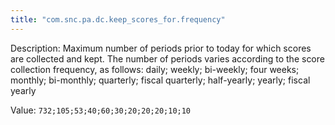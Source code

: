 ```yaml
---
title: "com.snc.pa.dc.keep_scores_for.frequency"
---
```


Description: Maximum number of periods prior to today for which scores are collected and kept. The number of periods varies according to the score collection frequency, as follows: daily; weekly; bi-weekly; four weeks; monthly; bi-monthly; quarterly; fiscal quarterly; half-yearly; yearly; fiscal yearly

Value: `732;105;53;40;60;30;20;20;20;10;10`